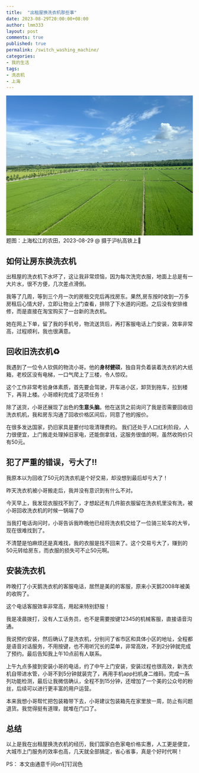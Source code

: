 ```yaml
---
title:  "出租屋换洗衣机那些事"
date: 2023-08-29T20:00:00+08:00
author: lmm333
layout: post
comments: true
published: true
permalink: /switch_washing_machine/
categories:
- 我的生活
tags:
- 洗衣机
- 上海
---
```

![2023-08-29-shanghai-songjiang-1600x1200.JPG](../images/2023-other/2023-08-29-shanghai-songjiang-1600x1200.JPG)
题图：上海松江的农田，2023-08-29 @ 摄于沪杭高铁上🚄

## 如何让房东换洗衣机

出租屋的洗衣机下水坏了，这让我非常烦恼，因为每次洗完衣服，地面上总是有一大片水，很不方便，几次差点滑倒。

我等了几周，等到三个月一次的房租交完后再找房东。果然,房东按时收到一万多房租后心情大好，立即让物业上门查看，排除了下水道的问题。之后没有安排维修，而是直接在淘宝购买了一台新的洗衣机。

她在网上下单，留了我的手机号，物流送货后，再打客服电话上门安装，效率非常高，过程顺利，我也很满意。

## 回收旧洗衣机♻️

我遇到了一位令人钦佩的物流小哥。他的**身材健硕**，独自背负着装着洗衣机的大纸箱，老校区没有电梯，一口气爬上了三楼，令人惊叹。

这个工作非常考验身体素质，首先要会驾驶，开车进小区，卸货到拖车，拉到楼下，再背上楼。小哥顺利完成了这项任务！

除了送货，小哥还展现了出色的**生意头脑**。他在送货之前询问了我是否需要回收旧洗衣机机，我和房东沟通了回收价格区间后，同意了他的报价。

在很多发达国家，扔旧家具是要付垃圾清理费的。 我们还处于人口红利阶段，人力很便宜，上门搬走处理掉旧家电，还能倒拿钱，这服务很值的啊，虽然收购价只有50元。

## 犯了严重的错误，亏大了‼️

我原本以为回收了50元的洗衣机是个好交易，却没想到最后却亏大了！

昨天洗衣机被小哥搬走后，我并没有意识到有什么不对。

今天早上，我发现衣服找不到了，才想起还有几件脏衣服留在洗衣机里没有洗，被小哥回收洗衣机的时候一锅端了😓

当我打电话询问时，小哥告诉我昨晚他已经将洗衣机交给了一位骑三轮车的大爷，现在很难找到了。

不清楚是怕麻烦还是真难找，我的衣服是找不回来了。这个交易亏大了，赚到的50元转给房东，而衣服的损失可不止50元啊。

## 安装洗衣机

昨晚打了小天鹅洗衣机的客服电话，居然是美的的客服，原来小天鹅2008年被美的收购了。

这个电话客服效率非常高，用起来特别舒服！

我是凌晨拨打，没有人工话务员，也不是需要按键12345的机械客服，直接语音沟通。

我说预约安装，然后确认了是洗衣机，分别问了省市区和具体小区的地址，全程都是语音对话服务，不用按键，也不用听冗长的菜单，非常高效，不到2分钟就完成了预约。最后告知我上午10点前有人联系。

上午九点多接到安装小哥的电话，约了中午上门安装，安装过程也很高效，新洗衣机自带进水管，小哥不到5分钟就装完了，再用手机app扫机身二维码，完成一系列功能检测，最后让我微信确认，全程不到15分钟，还增加了一个美的公众号的粉丝，后续可以进行更丰富的用户运营。

本来我想小哥帮忙把包装箱带下去，小哥建议包装箱先在家里放一周，防止有问题退货。我觉得挺有道理，就堆在门口了。

## 总结

以上是我在出租屋换洗衣机的经历，我们国家白色家电价格实惠，人工更是便宜，大城市上门服务的效率也高，几天就全部搞定，省心省事，真是个好时代啊！

PS： 本文由通意千问on钉钉润色
